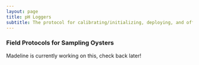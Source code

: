 ```yaml
---
layout: page
title: pH Loggers
subtitle: The protocol for calibrating/initializing, deploying, and offloading Data from the HOBO pH loggers
---
```


### Field Protocols for Sampling Oysters
Madeline is currently working on this, check back later!
